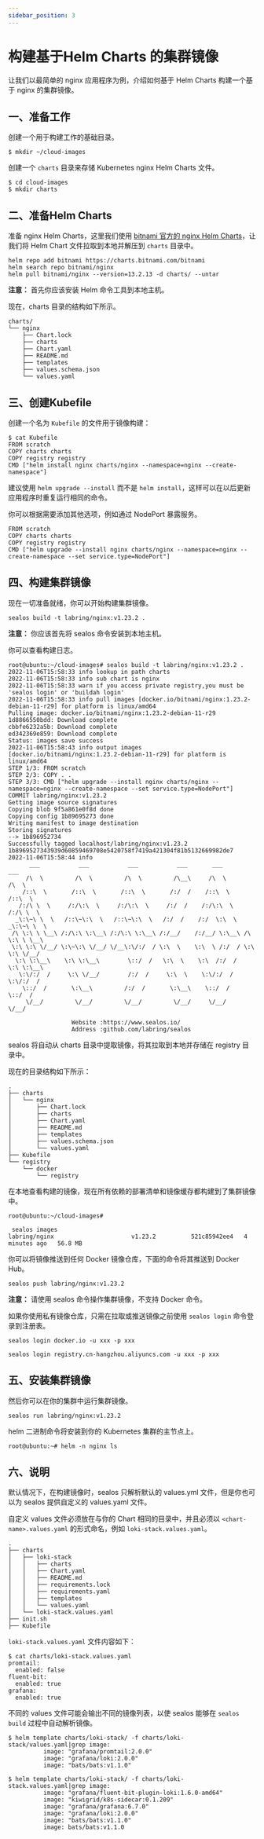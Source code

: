 ```yaml
---
sidebar_position: 3
---
```


# 构建基于Helm Charts 的集群镜像

让我们以最简单的 nginx 应用程序为例，介绍如何基于 Helm Charts 构建一个基于 nginx 的集群镜像。

## 一、准备工作

创建一个用于构建工作的基础目录。

```shell
$ mkdir ~/cloud-images
```

创建一个 `charts` 目录来存储 Kubernetes nginx Helm Charts 文件。

```shell
$ cd cloud-images
$ mkdir charts
```

## 二、准备Helm Charts

准备 nginx Helm Charts，这里我们使用 [bitnami 官方的 nginx Helm Charts](https://bitnami.com/stack/nginx)，让我们将 Helm Chart 文件拉取到本地并解压到 `charts` 目录中。

```shell
helm repo add bitnami https://charts.bitnami.com/bitnami
helm search repo bitnami/nginx
helm pull bitnami/nginx --version=13.2.13 -d charts/ --untar
```

**注意：** 首先你应该安装 Helm 命令工具到本地主机。

现在，charts 目录的结构如下所示。

```
charts/
└── nginx
    ├── Chart.lock
    ├── charts
    ├── Chart.yaml
    ├── README.md
    ├── templates
    ├── values.schema.json
    └── values.yaml
```

## 三、创建Kubefile

创建一个名为 `Kubefile` 的文件用于镜像构建：

```shell
$ cat Kubefile
FROM scratch
COPY charts charts
COPY registry registry
CMD ["helm install nginx charts/nginx --namespace=nginx --create-namespace"]
```

建议使用 `helm upgrade --install` 而不是 `helm install`，这样可以在以后更新应用程序时重复运行相同的命令。

你可以根据需要添加其他选项，例如通过 NodePort 暴露服务。

```shell
FROM scratch
COPY charts charts
COPY registry registry
CMD ["helm upgrade --install nginx charts/nginx --namespace=nginx --create-namespace --set service.type=NodePort"]
```

## 四、构建集群镜像

现在一切准备就绪，你可以开始构建集群镜像。

```shell
sealos build -t labring/nginx:v1.23.2 .
```

**注意：** 你应该首先将 sealos 命令安装到本地主机。

你可以查看构建日志。

```shell
root@ubuntu:~/cloud-images# sealos build -t labring/nginx:v1.23.2 .
2022-11-06T15:58:33 info lookup in path charts
2022-11-06T15:58:33 info sub chart is nginx
2022-11-06T15:58:33 warn if you access private registry,you must be 'sealos login' or 'buildah login'
2022-11-06T15:58:33 info pull images [docker.io/bitnami/nginx:1.23.2-debian-11-r29] for platform is linux/amd64
Pulling image: docker.io/bitnami/nginx:1.23.2-debian-11-r29
1d8866550bdd: Download complete 
cbbfe6232a5b: Download complete 
ed342369e859: Download complete 
Status: images save success
2022-11-06T15:58:43 info output images [docker.io/bitnami/nginx:1.23.2-debian-11-r29] for platform is linux/amd64
STEP 1/3: FROM scratch
STEP 2/3: COPY . .
STEP 3/3: CMD ["helm upgrade --install nginx charts/nginx --namespace=nginx --create-namespace --set service.type=NodePort"]
COMMIT labring/nginx:v1.23.2
Getting image source signatures
Copying blob 9f5a861e0f8d done  
Copying config 1b89695273 done  
Writing manifest to image destination
Storing signatures
--> 1b896952734
Successfully tagged localhost/labring/nginx:v1.23.2
1b8969527343939d60859469708e5420758f7419a421304f81b5132669982de7
2022-11-06T15:58:44 info 
      ___           ___           ___           ___       ___           ___
     /\  \         /\  \         /\  \         /\__\     /\  \         /\  \
    /::\  \       /::\  \       /::\  \       /:/  /    /::\  \       /::\  \
   /:/\ \  \     /:/\:\  \     /:/\:\  \     /:/  /    /:/\:\  \     /:/\ \  \
  _\:\~\ \  \   /::\~\:\  \   /::\~\:\  \   /:/  /    /:/  \:\  \   _\:\~\ \  \
 /\ \:\ \ \__\ /:/\:\ \:\__\ /:/\:\ \:\__\ /:/__/    /:/__/ \:\__\ /\ \:\ \ \__\
 \:\ \:\ \/__/ \:\~\:\ \/__/ \/__\:\/:/  / \:\  \    \:\  \ /:/  / \:\ \:\ \/__/
  \:\ \:\__\    \:\ \:\__\        \::/  /   \:\  \    \:\  /:/  /   \:\ \:\__\
   \:\/:/  /     \:\ \/__/        /:/  /     \:\  \    \:\/:/  /     \:\/:/  /
    \::/  /       \:\__\         /:/  /       \:\__\    \::/  /       \::/  /
     \/__/         \/__/         \/__/         \/__/     \/__/         \/__/

                  Website :https://www.sealos.io/
                  Address :github.com/labring/sealos
```

sealos 将自动从 charts 目录中提取镜像，将其拉取到本地并存储在 registry 目录中。

现在的目录结构如下所示：

```shell
.
├── charts
│   └── nginx
│       ├── Chart.lock
│       ├── charts
│       ├── Chart.yaml
│       ├── README.md
│       ├── templates
│       ├── values.schema.json
│       └── values.yaml
├── Kubefile
└── registry
    └── docker
        └── registry
```

在本地查看构建的镜像，现在所有依赖的部署清单和镜像缓存都构建到了集群镜像中。

```shell
root@ubuntu:~/cloud-images#

 sealos images
labring/nginx                      v1.23.2          521c85942ee4   4 minutes ago   56.8 MB
```

你可以将镜像推送到任何 Docker 镜像仓库，下面的命令将其推送到 Docker Hub。

```shell
sealos push labring/nginx:v1.23.2
```

**注意：** 请使用 sealos 命令操作集群镜像，不支持 Docker 命令。

如果你使用私有镜像仓库，只需在拉取或推送镜像之前使用 `sealos login` 命令登录到注册表。

```shell
sealos login docker.io -u xxx -p xxx

sealos login registry.cn-hangzhou.aliyuncs.com -u xxx -p xxx
```

## 五、安装集群镜像

然后你可以在你的集群中运行集群镜像。

```shell
sealos run labring/nginx:v1.23.2
```

helm 二进制命令将安装到你的 Kubernetes 集群的主节点上。

```shell
root@ubuntu:~# helm -n nginx ls
```

## 六、说明

默认情况下，在构建镜像时，sealos 只解析默认的 values.yml 文件，但是你也可以为 sealos 提供自定义的 values.yaml 文件。

自定义 values 文件必须放在与你的 Chart 相同的目录中，并且必须以 `<chart-name>.values.yaml` 的形式命名，例如 `loki-stack.values.yaml`。

```shell
.
├── charts
│   ├── loki-stack
│   │   ├── charts
│   │   ├── Chart.yaml
│   │   ├── README.md
│   │   ├── requirements.lock
│   │   ├── requirements.yaml
│   │   ├── templates
│   │   └── values.yaml
│   └── loki-stack.values.yaml
├── init.sh
├── Kubefile
```

`loki-stack.values.yaml` 文件内容如下：

```shell
$ cat charts/loki-stack.values.yaml
promtail:
  enabled: false
fluent-bit:
  enabled: true
grafana:
  enabled: true
```

不同的 values 文件可能会输出不同的镜像列表，以使 sealos 能够在 `sealos build` 过程中自动解析镜像。

```shell
$ helm template charts/loki-stack/ -f charts/loki-stack/values.yaml|grep image: 
          image: "grafana/promtail:2.0.0"
          image: "grafana/loki:2.0.0"
          image: "bats/bats:v1.1.0"

$ helm template charts/loki-stack/ -f charts/loki-stack.values.yaml|grep image: 
          image: "grafana/fluent-bit-plugin-loki:1.6.0-amd64"
          image: "kiwigrid/k8s-sidecar:0.1.209"
          image: "grafana/grafana:6.7.0"
          image: "grafana/loki:2.0.0"
          image: "bats/bats:v1.1.0"
          image: bats/bats:v1.1.0
```
